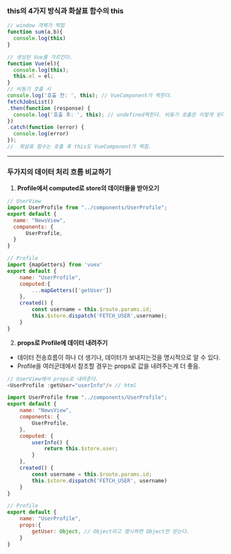 ### this의 4가지 방식과 화살표 함수의 this
```js
// window 객체가 찍힘
function sum(a,b){
  console.log(this)
}

// 생성된 Vue를 가르킨다.
function Vue(el){
  console.log(this);
  this.el = el;
}
// 비동기 호출 시
console.log('호출 전: ', this); // VueComponent가 찍힌다.
fetchJobsList()
.then(function (response) {
  console.log('호출 후: ', this); // undefined찍힌다. 비동기 호출은 이렇게 된다.
})
.catch(function (error) {
  console.log(error)
});
//  화살표 함수는 호출 후 this도 VueComponent가 찍힘.
```
---
### 두가지의 데이터 처리 흐름 비교하기
1. **Profile에서 computed로 store의 데이터들을 받아오기**
```js
// UserView
import UserProfile from "../components/UserProfile";
export default {
  name: "NewsView",
  components: {
      UserProfile,
  }
}

// Profile
import {mapGetters} from 'vuex'
export default {
    name: "UserProfile",
    computed:{
        ...mapGetters(['getUser'])
    },
    created() {
        const username = this.$route.params.id;
        this.$store.dispatch('FETCH_USER',username);
    }
}
```
2. **props로 Profile에 데이터 내려주기**
- 데이터 전송흐름이 하나 더 생기나, 데이터가 보내지는것을 명시적으로 알 수 있다.
- Profile을 여러군데에서 참조할 경우는 props로 값을 내려주는게 더 좋음.
```js
// UserView에서 props로 내려준다.
<UserProfile :getUser="userInfo"/> // html

import UserProfile from "../components/UserProfile";
export default {
    name: "NewsView",
    components: {
        UserProfile,
    },
    computed: {
        userInfo() {
            return this.$store.user;
        }
    },
    created() {
        const username = this.$route.params.id;
        this.$store.dispatch('FETCH_USER', username)
    }
}

// Profile
export default {
    name: "UserProfile",
    props:{
        getUser: Object, // Object라고 명시하면 Object만 받는다.
    }
}
```

